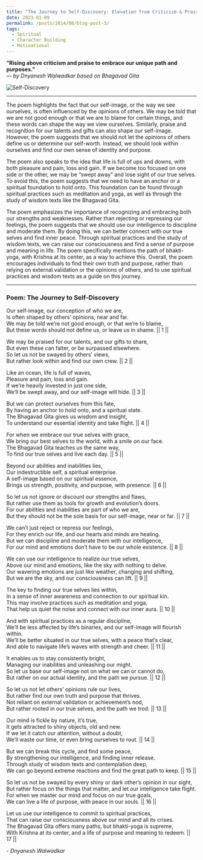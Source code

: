 ```yaml
---
title: "The Journey to Self-Discovery: Elevation from Criticism & Praise"
date: 2023-01-09
permalink: /posts/2014/08/blog-post-3/
tags:
  - Spiritual
  - Character Building
  - Motivational
---
```


**“Rising above criticism and praise to embrace our unique path and purposes.”**  
— *by Dnyanesh Walwadkar based on Bhagavad Gita*

![Self-Discovery](https://miro.medium.com/v2/resize:fit:1400/format:webp/1*NGO5GHJHpM4NB4xA4EjniA.png)

---

The poem highlights the fact that our self-image, or the way we see ourselves, is often influenced by the opinions of others. We may be told that we are not good enough or that we are to blame for certain things, and these words can shape the way we view ourselves. Similarly, praise and recognition for our talents and gifts can also shape our self-image. However, the poem suggests that we should not let the opinions of others define us or determine our self-worth. Instead, we should look within ourselves and find our own sense of identity and purpose.

The poem also speaks to the idea that life is full of ups and downs, with both pleasure and pain, loss and gain. If we become too focused on one side or the other, we may be “swept away” and lose sight of our true selves. To avoid this, the poem suggests that we need to have an anchor or a spiritual foundation to hold onto. This foundation can be found through spiritual practices such as meditation and yoga, as well as through the study of wisdom texts like the Bhagavad Gita.

The poem emphasizes the importance of recognizing and embracing both our strengths and weaknesses. Rather than rejecting or repressing our feelings, the poem suggests that we should use our intelligence to discipline and moderate them. By doing this, we can better connect with our true selves and find inner peace. Through spiritual practices and the study of wisdom texts, we can raise our consciousness and find a sense of purpose and meaning in life. The poem specifically mentions the path of bhakti-yoga, with Krishna at its center, as a way to achieve this. Overall, the poem encourages individuals to find their own truth and purpose, rather than relying on external validation or the opinions of others, and to use spiritual practices and wisdom texts as a guide on this journey.

---

### **Poem: The Journey to Self-Discovery**

Our self-image, our conception of who we are,  
Is often shaped by others’ opinions, near and far.  
We may be told we’re not good enough, or that we’re to blame,  
But these words should not define us, or leave us in shame. || 1 ||  

We may be praised for our talents, and our gifts to share,  
But even these can falter, or be surpassed elsewhere.  
So let us not be swayed by others’ views,  
But rather look within and find our own crew. || 2 ||  

Like an ocean, life is full of waves,  
Pleasure and pain, loss and gain.  
If we’re heavily invested in just one side,  
We’ll be swept away, and our self-image will hide. || 3 ||  

But we can protect ourselves from this fate,  
By having an anchor to hold onto, and a spiritual state.  
The Bhagavad Gita gives us wisdom and insight,  
To understand our essential identity and take flight. || 4 ||  

For when we embrace our true selves with grace,  
We bring our best selves to the world, with a smile on our face.  
The Bhagavad Gita teaches us the same way,  
To find our true selves and live each day. || 5 ||  

Beyond our abilities and inabilities lies,  
Our indestructible self, a spiritual enterprise.  
A self-image based on our spiritual essence,  
Brings us strength, positivity, and purpose, with presence. || 6 ||  

So let us not ignore or discount our strengths and flaws,  
But rather use them as tools for growth and evolution’s doors.  
For our abilities and inabilities are part of who we are,  
But they should not be the sole basis for our self-image, near or far. || 7 ||  

We can’t just reject or repress our feelings,  
For they enrich our life, and our hearts and minds are healing.  
But we can discipline and moderate them with our intelligence,  
For our mind and emotions don’t have to be our whole existence. || 8 ||  

We can use our intelligence to realize our true selves,  
Above our mind and emotions, like the sky with nothing to delve.  
Our wavering emotions are just like weather, changing and shifting,  
But we are the sky, and our consciousness can lift. || 9 ||  

The key to finding our true selves lies within,  
In a sense of inner awareness and connection to our spiritual kin.  
This may involve practices such as meditation and yoga,  
That help us quiet the noise and connect with our inner aura. || 10 ||  

And with spiritual practices as a regular discipline,  
We’ll be less affected by life’s binaries, and our self-image will flourish within.  
We’ll be better situated in our true selves, with a peace that’s clear,  
And able to navigate life’s waves with strength and cheer. || 11 ||  

It enables us to stay consistently bright,  
Managing our inabilities and unleashing our might.  
So let us base our self-image not on what we can or cannot do,  
But rather on our actual identity, and the path we pursue. || 12 ||  

So let us not let others’ opinions rule our lives,  
But rather find our own truth and purpose that thrives.  
Not reliant on external validation or achievement’s nod,  
But rather rooted in our true selves, and the path we trod. || 13 ||  

Our mind is fickle by nature, it’s true,  
It gets attracted to shiny objects, old and new.  
If we let it catch our attention, without a doubt,  
We’ll waste our time, or even bring ourselves to rout. || 14 ||  

But we can break this cycle, and find some peace,  
By strengthening our intelligence, and finding inner release.  
Through study of wisdom texts and contemplation deep,  
We can go beyond extreme reactions and find the great path to keep. || 15 ||  

So let us not be swayed by every shiny or dark other’s opinion in our sight,  
But rather focus on the things that matter, and let our intelligence take flight.  
For when we master our mind and focus on our true goals,  
We can live a life of purpose, with peace in our souls. || 16 ||  

Let us use our intelligence to commit to spiritual practices,  
That can raise our consciousness above our mind and all its crises.  
The Bhagavad Gita offers many paths, but bhakti-yoga is supreme,  
With Krishna at its center, and a life of purpose and meaning to redeem. || 17 ||  

\- *Dnyanesh Walwadkar*
